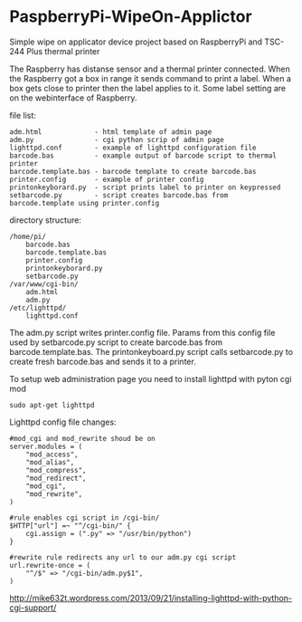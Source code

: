 PaspberryPi-WipeOn-Applictor
============================

Simple wipe on applicator device project based on RaspberryPi and TSC-244 Plus thermal printer

The Raspberry has distanse sensor and a thermal printer connected. 
When the Raspberry got a box in range it sends command to print a label. 
When a box gets close to printer then the label applies to it.
Some label setting are on the webinterface of Raspberry.

file list:

    adm.html             - html template of admin page
    adm.py               - cgi python scrip of admin page
    lighttpd.conf        - example of lighttpd configuration file
    barcode.bas          - example output of barcode script to thermal printer
    barcode.template.bas - barcode template to create barcode.bas
    printer.config       - example of printer config
    printonkeyborard.py  - script prints label to printer on keypressed
    setbarcode.py        - script creates barcode.bas from barcode.template using printer.config
   
directory structure:

    /home/pi/
        barcode.bas
        barcode.template.bas
        printer.config
        printonkeyborard.py
        setbarcode.py
    /var/www/cgi-bin/
        adm.html
        adm.py
    /etc/lighttpd/
        lighttpd.conf

The adm.py script writes printer.config file. 
Params from this config file used by setbarcode.py script to create barcode.bas from barcode.template.bas.
The printonkeyboard.py script calls setbarcode.py to create fresh barcode.bas and sends it to a printer.


To setup web administration page you need to install lighttpd with pyton cgi mod

    sudo apt-get lighttpd
    
Lighttpd config file changes:
    
    #mod_cgi and mod_rewrite shoud be on
    server.modules = (
        "mod_access",
        "mod_alias",
        "mod_compress",
        "mod_redirect",
        "mod_cgi",
        "mod_rewrite",
    )
    
    #rule enables cgi script in /cgi-bin/
    $HTTP["url"] =~ "^/cgi-bin/" {
        cgi.assign = (".py" => "/usr/bin/python")
    }

    #rewrite rule redirects any url to our adm.py cgi script
    url.rewrite-once = (
        "^/$" => "/cgi-bin/adm.py$1",
    )

http://mike632t.wordpress.com/2013/09/21/installing-lighttpd-with-python-cgi-support/
